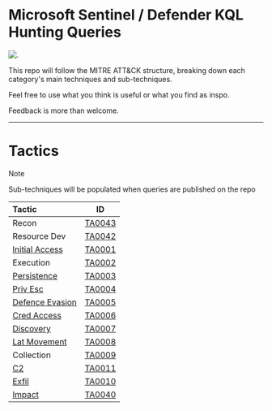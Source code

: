 # Microsoft Sentinel / Defender KQL Hunting Queries

![.](https://i.pinimg.com/originals/da/0b/96/da0b965a91d6a9117ac47710a5e9341c.gif)

This repo will follow the MITRE ATT&CK structure, breaking down each category's main techniques and sub-techniques. 

Feel free to use what you think is useful or what you find as inspo.

Feedback is more than welcome.

---

# Tactics
> [!NOTE]
> Sub-techniques will be populated when queries are published on the repo

| Tactic | ID |
| :---------------- | :------: |
| Recon | [TA0043](https://attack.mitre.org/tactics/TA0043) |
| Resource Dev | [TA0042](https://attack.mitre.org/tactics/TA0042) |
| [Initial Access](https://github.com/cybr-1/hunting-queries/tree/main/ATT%26CK/003.%20Initial%20Access) | [TA0001](https://attack.mitre.org/tactics/TA0001) |
| Execution | [TA0002](https://attack.mitre.org/tactics/TA0002) |
| [Persistence](https://github.com/cybr-1/hunting-queries/tree/main/ATT%26CK/005.%20Persistence) | [TA0003](https://attack.mitre.org/tactics/TA0003) |
| [Priv Esc](https://github.com/cybr-1/hunting-queries/tree/main/ATT%26CK/006.%20Priv%20Esc) | [TA0004](https://attack.mitre.org/tactics/TA0004) |
| [Defence Evasion](https://github.com/cybr-1/hunting-queries/tree/main/ATT%26CK/007.%20Defence%20Evasion) | [TA0005](https://attack.mitre.org/tactics/TA0005) |
| [Cred Access](https://github.com/cybr-1/hunting-queries/tree/main/ATT%26CK/008.%20Credential%20Access) | [TA0006](https://attack.mitre.org/tactics/TA0006) |
| [Discovery](https://github.com/cybr-1/hunting-queries/tree/main/ATT%26CK/009.%20Discovery) | [TA0007](https://attack.mitre.org/tactics/TA0007) |
| [Lat Movement](https://github.com/cybr-1/hunting-queries/tree/main/ATT%26CK/010.%20Lateral%20Movement) | [TA0008](https://attack.mitre.org/tactics/TA0008) |
| Collection | [TA0009](https://attack.mitre.org/tactics/TA0009) |
| [C2](https://github.com/cybr-1/hunting-queries/tree/main/ATT%26CK/012.%20C2) | [TA0011](https://attack.mitre.org/tactics/TA0011) |
| [Exfil](https://github.com/cybr-1/hunting-queries/tree/main/ATT%26CK/013.%20Exfiltration) | [TA0010](https://attack.mitre.org/tactics/TA0010) |
| [Impact](https://github.com/cybr-1/hunting-queries/tree/main/ATT%26CK/014.%20Impact) | [TA0040](https://attack.mitre.org/tactics/TA0040) |